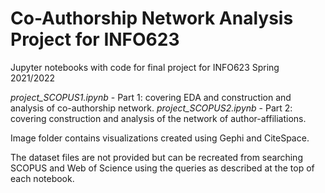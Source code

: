 # Co-Authorship Network Analysis Project for INFO623

Jupyter notebooks with code for final project for INFO623 Spring 2021/2022

*project_SCOPUS1.ipynb* - Part 1: covering EDA and construction and analysis of co-authorship network.
*project_SCOPUS2.ipynb* - Part 2: covering construction and analysis of the network of author-affiliations.

Image folder contains visualizations created using Gephi and CiteSpace.

The dataset files are not provided but can be recreated from searching SCOPUS and Web of Science using the queries as described at the top of each notebook.